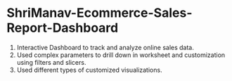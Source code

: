 # ShriManav-Ecommerce-Sales-Report-Dashboard

1. Interactive Dashboard to track and analyze online sales data.
2. Used complex parameters to drill down in worksheet and customization using filters and slicers.
3. Used different types of customized visualizations.
